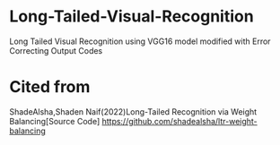 # Long-Tailed-Visual-Recognition
Long Tailed Visual Recognition using  VGG16 model modified with Error Correcting Output Codes

# Cited from

ShadeAlsha,Shaden Naif(2022)Long-Tailed Recognition via Weight Balancing[Source Code]
https://github.com/shadealsha/ltr-weight-balancing
